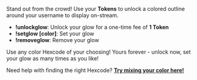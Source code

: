 Stand out from the crowd! Use your **Tokens** to unlock a colored outline around your username to display on-stream.

- **!unlockglow**: Unlock your glow for a one-time fee of **1 Token**
- **!setglow \[color\]**: Set your glow
- **!removeglow**: Remove your glow

Use any color Hexcode of your choosing!
Yours forever - unlock now, set your glow as many times as you like!

Need help with finding the right Hexcode? [**Try mixing your color here!**](https://www.w3schools.com/colors/colors_picker.asp)
